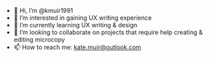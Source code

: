 - 👋 Hi, I’m @kmuir1991
- 👀 I’m interested in gaining UX writing experience
- 🌱 I’m currently learning UX writing & design
- 💞️ I’m looking to collaborate on projects that require help creating & editing microcopy
- 📫 How to reach me: kate.muir@outlook.com

<!---
kmuir1991/kmuir1991 is a ✨ special ✨ repository because its `README.md` (this file) appears on your GitHub profile.
You can click the Preview link to take a look at your changes.
--->
